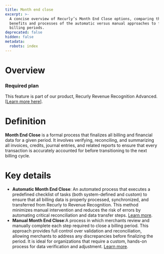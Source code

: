 ```yaml
---
title: Month end close
excerpt: >-
  A concise overview of Recurly’s Month End Close options, comparing the
  benefits and processes of the automatic versus manual approaches to finalizing
  billing periods. 
deprecated: false
hidden: false
metadata:
  robots: index
---
```

# Overview

### Required plan

This feature is part of our product, Recurly Revenue Recognition Advanced. \[<a href="https://docs.recurly.com/recurly-revrec/docs/recurly-revenue-recognition-advanced" target="_blank">Learn more here</a>].

# Definition

**Month End Close** is a formal process that finalizes all billing and financial data for a given period. It involves verifying, reconciling, and summarizing all invoices, credits, journal entries, and related reports to ensure that every transaction is accurately accounted for before transitioning to the next billing cycle.

# Key details

* **Automatic Month End Close**: An automated process that executes a predefined checklist of tasks (both system-defined and custom) to ensure that all billing data is properly processed, synchronized, and transferred from Recurly to Revenue Recognition. This method minimizes manual intervention and reduces the risk of errors by automating critical reconciliation and data transfer steps. [Learn more](period-close-checklist).
* **Manual Month End Close**:A process in which merchants review and manually complete each step required to close a billing period. This approach provides full control over validation and reconciliation, allowing merchants to address any discrepancies before finalizing the period. It is ideal for organizations that require a custom, hands-on process for data verification and adjustment. [Learn more](month-end-close).